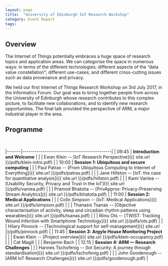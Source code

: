 ```yaml
---
layout: page
title:  "University of Edinburgh IoT Research Workshop"
category: Event Report
tags: 
---
```

## Overview

The Internet of Things potentially embraces a huge space of research topics and application areas. We can categorise the space in numerous ways: in terms of the different technologies; different aspects of the “data value constellation”; different use-cases; and different cross-cutting issues such as data provenance and privacy. 

We held our first Internet of Things Research Workshop on 3rd July 2017, in the Informatics Forum. Our goal was to bring together people from across the University of Edinburgh whose research contributes to this complex picture, to facilitate new collaborations, and to identify new research opportunities. The final talk provided the perspective of ARM, a major industrial player in the area.

## Programme

<br/>

|-------|--------------------------------------------| 
| 09:45 | **Introduction and Welcome**               | 
|       | Ewan Klein -- [IoT Research Perspective]({{ site.url }}/pdfs/klein-intro.pdf)                                 | 
| 10:00 | **Session 1: Ubiquitous and secure computing** | 
|       | Paul Patras --  [From Ubiquitous Computing to Internet of Everything]({{ site.url }}/pdfs/patras.pdf)                  | 
|       | Jane Hillston -- [IoT: the case for quantitative analysis]({{ site.url }}/pdfs/hillston.pdf)                             | 
|       | Kami Vaniea --  [Usability Security, Privacy and Trust in the IoT]({{ site.url }}/pdfs/vaniea.pdf)                               | 
|       | Pramod Bhatotia --  [PrivApprox: Privacy-Preserving Stream Analytics]({{ site.url }}/pdfs/bhatotia.pdf)                       | 
| 11:00 | **Session 2: Medical Applications**        | 
|       |  Colin Simpson -- [IoT: Medical Applications]({{ site.url }}/pdfs/simpson.pdf)              | 
|       | Thanasis Tsanas -- [Objective characterisation of activity, sleep and circadian rhythm patterns using wearables]({{ site.url }}/pdfs/tsanas.pdf)                          | 
|       | Riinu Ots -- [TWIST: Tracking Wound Infection with Smartphone Technology]({{ site.url }}/pdfs/ots.pdf)                                | 
|       | Hilary Pinnock -- [Technological support for self-management]({{ site.url }}/pdfs/pinnock.pdf)                          | 
| 11:45 | **Session 3: Argyle House Monitoring Project** | 
|       | Ewan Klein -- [Project overview]({{ site.url }}/pdfs/klein-occupancy.pdf)                               | 
|       | Cat Magill                                 | 
|       | Benjamin Bach                              | 
| 12:15 | **Session 4: ARM — Research Challenges**   | 
|       | Hannes Tschofenig -- [Iot Security: A journey through standardisation]({{ site.url }}/pdfs/tschofenig.pdf)                        | 
|       | John Goodenough -- [ARM IoT Research Challenges]({{ site.url }}/pdfs/goodenough.pdf)                         | 





